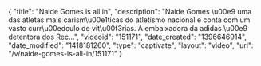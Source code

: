 {
    "title": "Naide Gomes is all in",
    "description": "Naide Gomes \u00e9 uma das atletas mais carism\u00e1ticas do atletismo nacional e conta com um vasto curr\u00edculo de vit\u00f3rias. A embaixadora da adidas \u00e9 detentora dos Rec...",
    "videoid": "151171",
    "date_created": "1396646914",
    "date_modified": "1418181260",
    "type": "captivate",
    "layout": "video",
    "url": "\/v\/naide-gomes-is-all-in\/151171"
}